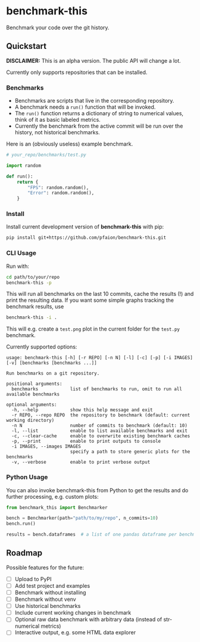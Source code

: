 # benchmark-this

Benchmark your code over the git history.

## Quickstart

**DISCLAIMER:** This is an alpha version. The public API will change a lot.

Currently only supports repositories that can be installed.

### Benchmarks
- Benchmarks are scripts that live in the corresponding repository.
- A benchmark needs a `run()` function that will be invoked.
- The `run()` function returns a dictionary of string to numerical values, think of it as basic labeled metrics.
- Currently the benchmark from the active commit will be run over the history, not historical benchmarks.

Here is an (obviously useless) example benchmark.

```python
# your_repo/benchmarks/test.py

import random

def run():
    return {
        "FPS": random.random(),
        "Error": random.random(),
    }
```

### Install

Install current development version of **benchmark-this** with pip:
```bash
pip install git+https://github.com/pfaion/benchmark-this.git
```

### CLI Usage

Run with:
```bash
cd path/to/your/repo
benchmark-this -p
```
This will run all benchmarks on the last 10 commits, cache the results (!) and print the resulting data. If you want some simple graphs tracking the benchmark results, use

```bash
benchmark-this -i .
```

This will e.g. create a `test.png` plot in the current folder for the `test.py` benchmark.

Currently supported options:

```
usage: benchmark-this [-h] [-r REPO] [-n N] [-l] [-c] [-p] [-i IMAGES] [-v] [benchmarks [benchmarks ...]]

Run benchmarks on a git repository.

positional arguments:
  benchmarks            list of benchmarks to run, omit to run all available benchmarks

optional arguments:
  -h, --help            show this help message and exit
  -r REPO, --repo REPO  the repository to benchmark (default: current working directory)
  -n N                  number of commits to benchmark (default: 10)
  -l, --list            enable to list available benchmarks and exit
  -c, --clear-cache     enable to overwrite existing benchmark caches
  -p, --print           enable to print outputs to console
  -i IMAGES, --images IMAGES
                        specify a path to store generic plots for the benchmarks
  -v, --verbose         enable to print verbose output
```

### Python Usage

You can also invoke benchmark-this from Python to get the results and do further processing, e.g. custom plots:

```python
from benchmark_this import Benchmarker

bench = Benchmarker(path="path/to/my/repo", n_commits=10)
bench.run()

results = bench.dataframes  # a list of one pandas dataframe per benchmark
```

## Roadmap

Possible features for the future:
- [ ] Upload to PyPI
- [ ] Add test project and examples
- [ ] Benchmark without installing
- [ ] Benchmark without venv
- [ ] Use historical benchmarks
- [ ] Include current working changes in benchmark
- [ ] Optional raw data benchmark with arbitrary data (instead of str-numerical metrics)
- [ ] Interactive output, e.g. some HTML data explorer
